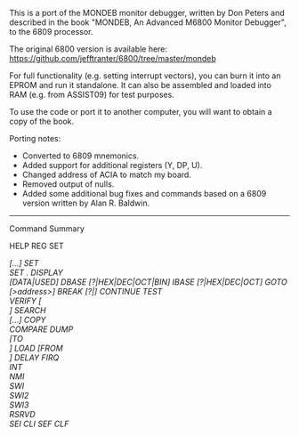 This is a port of the MONDEB monitor debugger, written by Don Peters
and described in the book "MONDEB, An Advanced M6800 Monitor
Debugger", to the 6809 processor.

The original 6800 version is available here: https://github.com/jefftranter/6800/tree/master/mondeb

For full functionality (e.g. setting interrupt vectors), you can burn
it into an EPROM and run it standalone. It can also be assembled and
loaded into RAM (e.g. from ASSIST09) for test purposes.

To use the code or port it to another computer, you will want to
obtain a copy of the book.

Porting notes:
- Converted to 6809 mnemonics.
- Added support for additional registers (Y, DP, U).
- Changed address of ACIA to match my board.
- Removed output of nulls.
- Added some additional bug fixes and commands based on a 6809 version
  written by Alan R. Baldwin.

------------------------------------------------------------------------

Command Summary

HELP
REG
SET <address> <value> [<value>...]
SET <address range> <value>
SET .<register> <value>
DISPLAY <address range> [DATA|USED]
DBASE [?|HEX|DEC|OCT|BIN]
IBASE [?|HEX|DEC|OCT]
GOTO [>address>]
BREAK [?|<addess>]
CONTINUE
TEST <address range>
VERIFY [ <address range>]
SEARCH <address range> <value> [<value>...]
COPY <address range> <address>
COMPARE <value1> <value2>
DUMP <address range> [TO <address>]
LOAD [FROM <address>]
DELAY <value>
FIRQ <address>
INT <address>
NMI <address>
SWI <address>
SWI2 <address>
SWI3 <address>
RSRVD <address>
SEI
CLI
SEF
CLF
